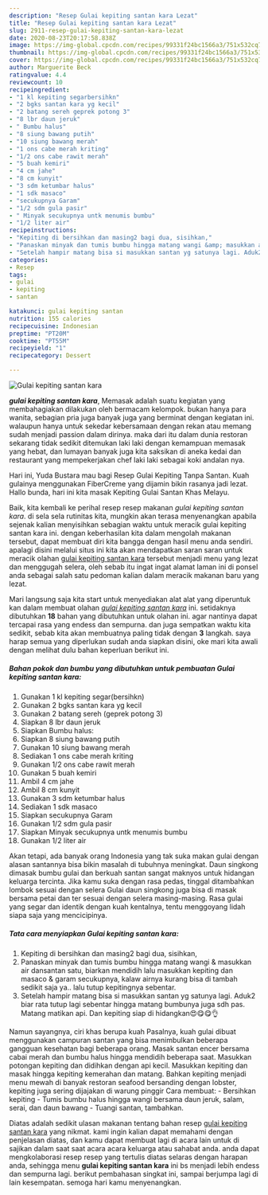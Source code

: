 ```yaml
---
description: "Resep Gulai kepiting santan kara Lezat"
title: "Resep Gulai kepiting santan kara Lezat"
slug: 2911-resep-gulai-kepiting-santan-kara-lezat
date: 2020-08-23T20:17:58.838Z
image: https://img-global.cpcdn.com/recipes/99331f24bc1566a3/751x532cq70/gulai-kepiting-santan-kara-foto-resep-utama.jpg
thumbnail: https://img-global.cpcdn.com/recipes/99331f24bc1566a3/751x532cq70/gulai-kepiting-santan-kara-foto-resep-utama.jpg
cover: https://img-global.cpcdn.com/recipes/99331f24bc1566a3/751x532cq70/gulai-kepiting-santan-kara-foto-resep-utama.jpg
author: Marguerite Beck
ratingvalue: 4.4
reviewcount: 10
recipeingredient:
- "1 kl kepiting segarbersihkn"
- "2 bgks santan kara yg kecil"
- "2 batang sereh geprek potong 3"
- "8 lbr daun jeruk"
- " Bumbu halus"
- "8 siung bawang putih"
- "10 siung bawang merah"
- "1 ons cabe merah kriting"
- "1/2 ons cabe rawit merah"
- "5 buah kemiri"
- "4 cm jahe"
- "8 cm kunyit"
- "3 sdm ketumbar halus"
- "1 sdk masaco"
- "secukupnya Garam"
- "1/2 sdm gula pasir"
- " Minyak secukupnya untk menumis bumbu"
- "1/2 liter air"
recipeinstructions:
- "Kepiting di bersihkan dan masing2 bagi dua, sisihkan,"
- "Panaskan minyak dan tumis bumbu hingga matang wangi &amp; masukkan air dansantan satu, biarkan mendidih lalu masukkan kepiting dan masaco &amp; garam secukupnya, kalaw airnya kurang bisa di tambah sedikit saja ya.. lalu tutup kepitingnya sebentar."
- "Setelah hampir matang bisa si masukkan santan yg satunya lagi. Aduk2 biar rata tutup lagi sebentar hingga matang bumbunya juga sdh pas. Matang matikan api. Dan kepiting siap di hidangkan😍😋😋👌"
categories:
- Resep
tags:
- gulai
- kepiting
- santan

katakunci: gulai kepiting santan 
nutrition: 155 calories
recipecuisine: Indonesian
preptime: "PT20M"
cooktime: "PT55M"
recipeyield: "1"
recipecategory: Dessert

---
```



![Gulai kepiting santan kara](https://img-global.cpcdn.com/recipes/99331f24bc1566a3/751x532cq70/gulai-kepiting-santan-kara-foto-resep-utama.jpg)

<b><i>gulai kepiting santan kara</i></b>, Memasak adalah suatu kegiatan yang membahagiakan dilakukan oleh bermacam kelompok. bukan hanya para wanita, sebagian pria juga banyak juga yang berminat dengan kegiatan ini. walaupun hanya untuk sekedar kebersamaan dengan rekan atau memang sudah menjadi passion dalam dirinya. maka dari itu dalam dunia restoran sekarang tidak sedikit ditemukan laki laki dengan kemampuan memasak yang hebat, dan lumayan banyak juga kita saksikan di aneka kedai dan restaurant yang mempekerjakan chef laki laki sebagai koki andalan nya.

Hari ini, Yuda Bustara mau bagi Resep Gulai Kepiting Tanpa Santan. Kuah gulainya menggunakan FiberCreme yang dijamin bikin rasanya jadi lezat. Hallo bunda, hari ini kita masak Kepiting Gulai Santan Khas Melayu.

Baik, kita kembali ke perihal resep resep makanan <i>gulai kepiting santan kara</i>. di sela sela rutinitas kita, mungkin akan terasa menyenangkan apabila sejenak kalian menyisihkan sebagian waktu untuk meracik gulai kepiting santan kara ini. dengan keberhasilan kita dalam mengolah makanan tersebut, dapat membuat diri kita bangga dengan hasil menu anda sendiri. apalagi disini melalui situs ini kita akan mendapatkan saran saran untuk meracik olahan <u>gulai kepiting santan kara</u> tersebut menjadi menu yang lezat dan menggugah selera, oleh sebab itu ingat ingat alamat laman ini di ponsel anda sebagai salah satu pedoman kalian dalam meracik makanan baru yang lezat.


Mari langsung saja kita start untuk menyediakan alat alat yang diperuntuk kan dalam membuat olahan <u><i>gulai kepiting santan kara</i></u> ini. setidaknya dibutuhkan <b>18</b> bahan yang dibutuhkan untuk olahan ini. agar nantinya dapat tercapai rasa yang endess dan sempurna. dan juga sempatkan waktu kita sedikit, sebab kita akan membuatnya paling tidak dengan <b>3</b> langkah. saya harap semua yang diperlukan sudah anda siapkan disini, oke mari kita awali dengan melihat dulu bahan keperluan berikut ini.

<!--inarticleads1-->

##### Bahan pokok dan bumbu yang dibutuhkan untuk pembuatan Gulai kepiting santan kara:

1. Gunakan 1 kl kepiting segar(bersihkn)
1. Gunakan 2 bgks santan kara yg kecil
1. Gunakan 2 batang sereh (geprek potong 3)
1. Siapkan 8 lbr daun jeruk
1. Siapkan  Bumbu halus:
1. Siapkan 8 siung bawang putih
1. Gunakan 10 siung bawang merah
1. Sediakan 1 ons cabe merah kriting
1. Gunakan 1/2 ons cabe rawit merah
1. Gunakan 5 buah kemiri
1. Ambil 4 cm jahe
1. Ambil 8 cm kunyit
1. Gunakan 3 sdm ketumbar halus
1. Sediakan 1 sdk masaco
1. Siapkan secukupnya Garam
1. Gunakan 1/2 sdm gula pasir
1. Siapkan  Minyak secukupnya untk menumis bumbu
1. Gunakan 1/2 liter air


Akan tetapi, ada banyak orang Indonesia yang tak suka makan gulai dengan alasan santannya bisa bikin masalah di tubuhnya meningkat. Daun singkong dimasak bumbu gulai dan berkuah santan sangat maknyos untuk hidangan keluarga tercinta. Jika kamu suka dengan rasa pedas, tinggal ditambahkan lombok sesuai dengan selera Gulai daun singkong juga bisa di masak bersama petai dan ter sesuai dengan selera masing-masing. Rasa gulai yang segar dan identik dengan kuah kentalnya, tentu menggoyang lidah siapa saja yang mencicipinya. 

<!--inarticleads2-->

##### Tata cara menyiapkan Gulai kepiting santan kara:

1. Kepiting di bersihkan dan masing2 bagi dua, sisihkan,
1. Panaskan minyak dan tumis bumbu hingga matang wangi &amp; masukkan air dansantan satu, biarkan mendidih lalu masukkan kepiting dan masaco &amp; garam secukupnya, kalaw airnya kurang bisa di tambah sedikit saja ya.. lalu tutup kepitingnya sebentar.
1. Setelah hampir matang bisa si masukkan santan yg satunya lagi. Aduk2 biar rata tutup lagi sebentar hingga matang bumbunya juga sdh pas. Matang matikan api. Dan kepiting siap di hidangkan😍😋😋👌


Namun sayangnya, ciri khas berupa kuah Pasalnya, kuah gulai dibuat menggunakan campuran santan yang bisa menimbulkan beberapa gangguan kesehatan bagi beberapa orang. Masak santan encer bersama cabai merah dan bumbu halus hingga mendidih beberapa saat. Masukkan potongan kepiting dan didihkan dengan api kecil. Masukkan kepiting dan masak hingga kepiting kemerahan dan matang. Bahkan kepiting menjadi menu mewah di banyak restoran seafood bersanding dengan lobster, kepiting juga sering dijajakan di warung pinggir Cara membuat: - Bersihkan kepiting - Tumis bumbu halus hingga wangi bersama daun jeruk, salam, serai, dan daun bawang - Tuangi santan, tambahkan. 

Diatas adalah sedikit ulasan makanan tentang bahan resep <u>gulai kepiting santan kara</u> yang nikmat. kami ingin kalian dapat memahami dengan penjelasan diatas, dan kamu dapat membuat lagi di acara lain untuk di sajikan dalam saat saat acara acara keluarga atau sahabat anda. anda dapat mengkolaborasi resep resep yang tertulis diatas selaras dengan harapan anda, sehingga menu <b>gulai kepiting santan kara</b> ini bs menjadi lebih endess dan sempurna lagi. berikut pembahasan singkat ini, sampai berjumpa lagi di lain kesempatan. semoga hari kamu menyenangkan.
